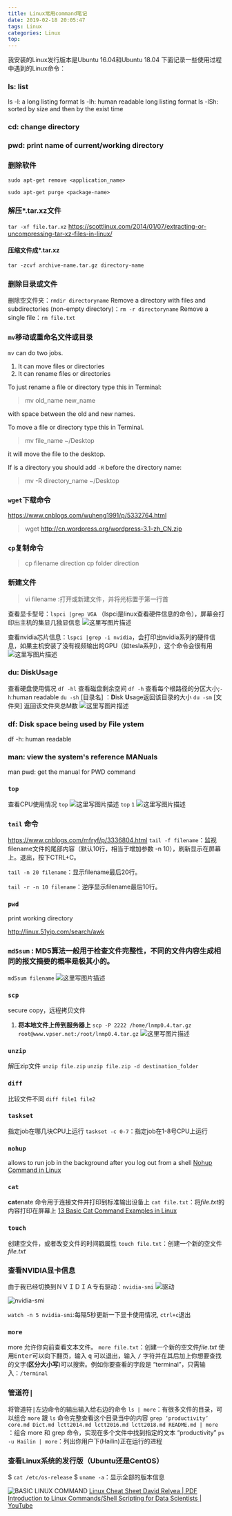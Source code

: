 ```yaml
---
title: Linux常用command笔记
date: 2019-02-18 20:05:47
tags: Linux
categories: Linux
top:
---
```

我安装的Linux发行版本是Ubuntu 16.04和Ubuntu 18.04
下面记录一些使用过程中遇到的Linux命令：

<!-- more -->
### ls: list
ls -l: a long listing format
ls -lh: human readable long listing format
ls -lSh: sorted by size and then by the exist time
### cd: change directory
### pwd: print name of current/working directory
### 删除软件

```
sudo apt-get remove <application_name>
```

```
sudo apt-get purge <package-name>
```


### 解压*.tar.xz文件
`tar -xf file.tar.xz`
https://scottlinux.com/2014/01/07/extracting-or-uncompressing-tar-xz-files-in-linux/

#### 压缩文件成*.tar.xz
`tar -zcvf archive-name.tar.gz directory-name`

### 删除目录或文件
删除空文件夹：`rmdir directoryname`
Remove a directory with files and subdirectories (non-empty directory)：`rm -r directoryname`
Remove a single file：`rm file.txt`

### `mv`移动或重命名文件或目录
`mv` can do two jobs.

 1. It can move files or directories
 2. It can rename files or directories

To just rename a file or directory type this in Terminal:

> mv old_name new_name

with space between the old and new names.

To move a file or directory type this in Terminal.

> mv file_name ~/Desktop

it will move the file to the desktop.

If is a directory you should add `-R` before the directory name:

> mv -R directory_name ~/Desktop
### `wget`下载命令
https://www.cnblogs.com/wuheng1991/p/5332764.html
> wget http://cn.wordpress.org/wordpress-3.1-zh_CN.zip
### `cp`复制命令
> cp filename direction
> cp folder direction

### 新建文件
> vi filename     :打开或新建文件，并将光标置于第一行首

查看显卡型号：`lspci |grep VGA` （lspci是linux查看硬件信息的命令），屏幕会打印出主机的集显几独显信息
![这里写图片描述](2018071513101933)

查看nvidia芯片信息：`lspci |grep -i nvidia`，会打印出nvidia系列的硬件信息，如果主机安装了没有视频输出的GPU（如tesla系列），这个命令会很有用
![这里写图片描述](20180715131139920)

### du: DiskUsage
查看硬盘使用情况
`df -hl` 查看磁盘剩余空间
`df -h` 查看每个根路径的分区大小;`-h`:human readable
`du -sh` [目录名] ：**D**isk **U**sage返回该目录的大小
`du -sm` [文件夹] 返回该文件夹总M数
![这里写图片描述](20180718110351393)

### df: Disk space being used by File ystem
df -h: human readable
### man: view the system's reference MANuals
man pwd: get the manual for PWD command

### `top`
查看CPU使用情况
`top`
![这里写图片描述](20180718150831127)
`top` `1`
![这里写图片描述](20180718150928345)

### `tail` 命令
https://www.cnblogs.com/mfryf/p/3336804.html
`tail -f filename`：监视filename文件的尾部内容（默认10行，相当于增加参数 -n 10），刷新显示在屏幕上。退出，按下CTRL+C。

`tail -n 20 filename`：显示filename最后20行。

`tail -r -n 10 filename`：逆序显示filename最后10行。

### `pwd`
print working directory

http://linux.51yip.com/search/awk

### `md5sum` : MD5算法一般用于检查文件完整性，不同的文件内容生成相同的报文摘要的概率是极其小的。
`md5sum filename`
![这里写图片描述](20180809174303523)

### `scp`
secure copy，远程拷贝文件

 1. **将本地文件上传到服务器上**
`scp -P 2222 /home/lnmp0.4.tar.gz root@www.vpser.net:/root/lnmp0.4.tar.gz`
![这里写图片描述](20180809180429836)

### `unzip`
解压zip文件
`unzip file.zip`
`unzip file.zip -d destination_folder`

### `diff`
比较文件不同
`diff file1 file2`

### `taskset`
指定job在哪几块CPU上运行
`taskset -c 0-7`：指定job在1-8号CPU上运行

### `nohup`
allows to run job in the background after you log out from a shell
[Nohup Command in Linux](https://linuxhint.com/nohup_command_linux/)

### `cat`
**cat**enate 命令用于连接文件并打印到标准输出设备上
`cat file.txt`：将*file.txt*的内容打印在屏幕上
[13 Basic Cat Command Examples in Linux](https://www.tecmint.com/13-basic-cat-command-examples-in-linux/)

### `touch`
创建空文件，或者改变文件的时间戳属性
`touch file.txt`：创建一个新的空文件*file.txt*

### 查看NVIDIA显卡信息
由于我已经切换到ＮＶＩＤＩＡ专有驱动：`nvidia-smi`
![驱动](20171228211613210)

![nvidia-smi](20171228211819829)

`watch -n 5 nvidia-smi`:每隔5秒更新一下显卡使用情况, `ctrl+c`退出

### `more`
more 允许你向前查看文本文件。
`more file.txt`：创建一个新的空文件*file.txt*
使用<kbd>Enter</kbd>可以向下翻页，输入 <kbd>q</kbd> 可以退出，输入 <kbd>/</kbd> 字符并在其后加上你想要查找的文字(**区分大小写**)可以搜索。例如你要查看的字段是 “terminal”，只需输入：`/terminal`

### 管道符<kbd>|</kbd>
将管道符<kbd>|</kbd>左边命令的输出输入给右边的命令
`ls | more`：有很多文件的目录，可以组合 `more` 跟 `ls` 命令完整查看这个目录当中的内容
`grep ‘productivity’ core.md Dict.md lctt2014.md lctt2016.md lctt2018.md README.md | more` ：组合 more 和 grep 命令，实现在多个文件中找到指定的文本 “productivity”
`ps -u Hailin | more`：列出你用户下(Hailin)正在运行的进程

### 查看Linux系统的发行版（Ubuntu还是CentOS）
$ `cat /etc/os-release`
$ `uname -a`：显示全部的版本信息

![BASIC LINUX COMMAND](isnefnt32wn21.jpg)
[Linux Cheat Sheet David Relyea | PDF](Linux-Cheat-Sheet-David-Relyea.pdf)
[Introduction to Linux Commands/Shell Scripting for Data Scientists | YouTube](https://www.youtube.com/playlist?list=PLdfA2CrAqQ5kB8iSbm5FB1ADVdBeOzVqZ)
